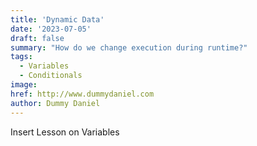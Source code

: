 ```yaml
---
title: 'Dynamic Data'
date: '2023-07-05'
draft: false
summary: "How do we change execution during runtime?"
tags:
  - Variables
  - Conditionals
image: 
href: http://www.dummydaniel.com
author: Dummy Daniel
---
```

Insert Lesson on Variables